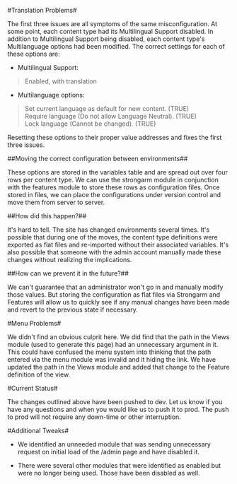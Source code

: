 #Translation Problems#

The first three issues are all symptoms of the same misconfiguration. At some
point, each content type had its Multilingual Support disabled. In addition to
Multilingual Support being disabled, each content type's Multilanguage options
had been modified. The correct settings for each of these options are:

* Multilingual Support:

> Enabled, with translation

* Multilanguage options:
> Set current language as default for new content. (TRUE)  
> Require language (Do not allow Language Neutral). (TRUE)  
> Lock language (Cannot be changed). (TRUE)  

Resetting these options to their proper value addresses and fixes the first
three issues.

##Moving the correct configuration between environments##

These options are stored in the variables table and are spread out over four
rows per content type. We can use the strongarm module in conjunction with the
features module to store these rows as configuration files. Once stored in
files, we can place the configurations under version control and move them from
server to server.

##How did this happen?##

It's hard to tell. The site has changed environments several times. It's
possible that during one of the moves, the content type definitions were
exported as flat files and re-imported without their associated variables. It's
also possible that someone with the admin account manually made these changes
without realizing the implications.

##How can we prevent it in the future?##

We can't guarantee that an administrator won't go in and manually modify those
values. But storing the configuration as flat files via Strongarm and Features
will allow us to quickly see if any manual changes have been made and revert to
the previous state if necessary.

#Menu Problems#

We didn't find an obvious culprit here. We did find that the path in the Views
module (used to generate this page) had an unnecessary argument in it. This
could have confused the menu system into thinking that the path entered via the
menu module was invalid and it hiding the link. We have updated the path in the
Views module and added that change to the Feature definition of the view.

#Current Status#

The changes outlined above have been pushed to dev. Let us know if you have any
questions and when you would like us to push it to prod. The push to prod will
not require any down-time or other interruption.

#Additional Tweaks#

* We identified an unneeded module that was sending unnecessary request on
  initial load of the /admin page and have disabled it.

* There were several other modules that were identified as enabled but were no
  longer being used. Those have been disabled as well.

